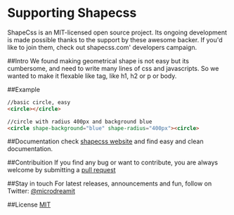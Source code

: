 <h1>Supporting Shapecss </h1>
<p>ShapeCss is an MIT-licensed open source project. Its ongoing development is made possible thanks to the support by these awesome backer. 
If you'd like to join them, check out shapecss.com' developers campaign.</p>

##Intro
We found making geometrical shape is not easy but its cumbersome, and need to write many lines of css and javascripts. So we wanted to make it flexable like tag, like h1, h2 or p or body.

##Example
```html
//basic circle, easy
<circle></circle> 

//circle with radius 400px and background blue
<circle shape-background="blue" shape-radius="400px"><circle> 
```
##Documentation
check <a href="https://www.shapecss.com/documentation" target="_blank">shapecss website</a> and find easy and clean documentation.

##Contribuition
If you find any bug or want to contribute, you are always welcome by submitting a <a href="https://github.com/MicroDreamIT/ShapeCss/pulls" target="_blank">pull request</a>

##Stay in touch
For latest releases, announcements and fun, follow on Twitter: <a href="https://twitter.com/microdreamit" target="_blank">@microdreamit</a>

##License
[MIT](http://opensource.org/licenses/MIT)
